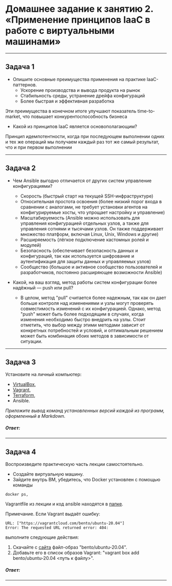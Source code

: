 # Домашнее задание к занятию 2. «Применение принципов IaaC в работе с виртуальными машинами»

---

## Задача 1

- Опишите основные преимущества применения на практике IaaC-паттернов.  
  - Ускорение производства и вывода продукта на рынок  
  - Стабильность среды, устранение дрейфа конфигураций  
  - Более быстрая и эффективная разработка  

Эти преимущества в конечном итоге улучшают показатель time-to-market, что повышает конкурентоспособность бизнеса

- Какой из принципов IaaC является основополагающим?

Принцип идемпотентности, когда при последующем выполнении одних и тех же операций мы получаем каждый раз тот же самый результат, что и при первом выполнении

---

## Задача 2

- Чем Ansible выгодно отличается от других систем управление конфигурациями?
  - Скорость (быстрый старт на текущей SSH-инфраструктуре)
  - Относительная простота освоения (более низкий порог входа в сравнении с аналогами, не требует установки агентов на конфигурируемые хосты, что упрощает настройку и управление)
  - Масштабируемость (Ansible можно использовать для управления конфигурацией отдельных узлов, а также для управления сотнями и тысячами узлов. Он также поддерживает множество платформ, включая Linux, Unix, Windows и другие)
  - Расширяемость (лёгкое подключение кастомных ролей и модулей)
  - Безопасность (обеспечивает безопасность данных и конфигураций, так как используется шифрование и аутентификация для защиты данных и управляемых узлов)
  - Сообщество (большое и активное сообщество пользователей и разработчиков, постоянно расширяющее возможности Ansible)

- Какой, на ваш взгляд, метод работы систем конфигурации более надёжный — push или pull?
  - В целом, метод "pull" считается более надежным, так как он дает больше контроля над изменениями и узлы могут проверять совместимость изменений с их конфигурацией. Однако, метод "push" может быть более подходящим в случаях, когда изменения необходимо быстро внедрить на узлы. Стоит отметить, что выбор между этими методами зависит от конкретных потребностей и условий, и оптимальным решением может быть комбинация обоих методов в зависимости от ситуации.


---

## Задача 3

Установите на личный компьютер:

- [VirtualBox](https://www.virtualbox.org/),
- [Vagrant](https://github.com/netology-code/devops-materials),
- [Terraform](https://github.com/netology-code/devops-materials/blob/master/README.md),
- Ansible.

*Приложите вывод команд установленных версий каждой из программ, оформленный в Markdown.*

##### Ответ:

---

## Задача 4 

Воспроизведите практическую часть лекции самостоятельно.

- Создайте виртуальную машину.
- Зайдите внутрь ВМ, убедитесь, что Docker установлен с помощью команды
```
docker ps,
```
Vagrantfile из лекции и код ansible находятся в [папке](https://github.com/netology-code/virt-homeworks/tree/virt-11/05-virt-02-iaac/src).

Примечание. Если Vagrant выдаёт ошибку:
```
URL: ["https://vagrantcloud.com/bento/ubuntu-20.04"]     
Error: The requested URL returned error: 404:
```

выполните следующие действия:

1. Скачайте с [сайта](https://app.vagrantup.com/bento/boxes/ubuntu-20.04) файл-образ "bento/ubuntu-20.04".
2. Добавьте его в список образов Vagrant: "vagrant box add bento/ubuntu-20.04 <путь к файлу>".

##### Ответ:



---

